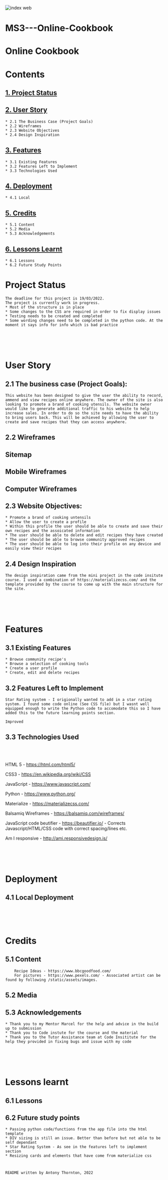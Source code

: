 ![index web](documentation-assets/wireframe-images/ms2_memory_game_device_screenshots.jpg)

# MS3---Online-Cookbook

# Online Cookbook

# Contents

## [1. Project Status](#project-status "1. Project Status")
## [2. User Story](#user-story "2. User Story")
    * 2.1 The Business Case (Project Goals)
    * 2.2 Wireframes
    * 2.3 Website Objectives
    * 2.4 Design Inspiration
## [3. Features](#features "3. Features")
    * 3.1 Existing Features
    * 3.2 Features Left to Implement
    * 3.3 Technologies Used
## [4. Deployment](#deployment "4. Deployment")
    * 4.1 Local
## [5. Credits](#credits "5. Credits")
    * 5.1 Content
    * 5.2 Media
    * 5.3 Acknowledgements
## [6. Lessons Learnt](#lessons-learnt "6. Lessons Learnt")
    * 6.1 Lessons
    * 6.2 Future Study Points

#
# Project Status

    The deadline for this project is 19/03/2022.
    The project is currently work in progress. 
    * Most of the structure is in place
    * Some changes to the CSS are required in order to fix display issues
    * Testing needs to be created and completed
    * Some wording changes need to be completed in the python code. At the moment it says info for info which is bad practice
    
   


<br>
<br>
<br>

# User Story
## 2.1 The business case (Project Goals):

    This website has been designed to give the user the ability to record, ammend and view recipes online anywhere. The owner of the site is also looking to promote a brand of cooking utensils. The website owner would like to generate additional traffic to his website to help increase sales. In order to do so the site needs to have the ability to bring users back. This will be achieved by allowing the user to create and save recipes that they can access anywhere.


## 2.2 Wireframes

## Sitemap



## Mobile Wireframes

## Computer Wireframes




## 2.3 Website Objectives:



    * Promote a brand of cooking untensils
    * Allow the user to create a profile
    * Within this profile the user should be able to create and save their own recipes and the assoicated information
    * The user should be able to delete and edit recipes they have created
    * The user should be able to browse community approved recipes
    * The user should be able to log into their profile on any device and easily view their recipes



## 2.4 Design Inspiration

    The design inspiration came from the mini project in the code insitute course. I used a combination of https://materializecss.com/ and the template provided by the course to come up with the main structure for the site.

<br>
<br>
<br>

# Features

## 3.1 Existing Features

    * Browse community recipe's
    * Browse a selection of cooking tools
    * Create a user profile
    * Create, edit and delete recipes


## 3.2 Features Left to Implement

    Star Rating system - I origionally wanted to add in a star rating system. I found some code online (See CSS file) but I wasnt well equipped enough to write the Python code to accomodate this so I have added this to the future learning points section.

    Improved 

## 3.3 Technologies Used
<br>
<br>


HTML 5 - https://html.com/html5/

CSS3 - https://en.wikipedia.org/wiki/CSS

JavaScript - https://www.javascript.com/

Python - https://www.python.org/

Materialize - https://materializecss.com/

Balsamiq Wireframes - https://balsamiq.com/wireframes/

JavaScript code beutifier - https://beautifier.io/ - Corrects Javascript/HTML/CSS code with correct spacing/lines etc.

Am I responsive - http://ami.responsivedesign.is/


<br>
<br>
<br>

# Deployment

## 4.1 Local Deployment



<br>
<br>
<br>


# Credits
## 5.1 Content

        Recipe Ideas - https://www.bbcgoodfood.com/
        For pictures - https://www.pexels.com/ - Associated artist can be found by following /static/assets/images.



## 5.2 Media


## 5.3 Acknowledgements
    * Thank you to my Mentor Marcel for the help and advice in the build up to submission
    * Thank you to Code instute for the course and the material
    * Thank you to the Tutor Assistance team at Code Insititute for the help they provided in fixing bugs and issue with my code


<br>
<br>
<br>


# Lessons learnt
## 6.1 Lessons


## 6.2 Future study points

    * Passing python code/functions from the app file into the html template
    * DIV sizing is still an issue. Better than before but not able to be self dependant
    * Star Rating System - As see in the features left to implement section
    * Resizing cards and elements that have come from materialize css

#


    README written by Antony Thornton, 2022




